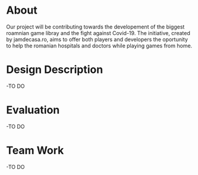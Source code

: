 # About
Our project will be contributing towards the developement of the biggest roamnian game libray and the fight against Covid-19. The initiative, created by jamdecasa.ro, aims to offer both players and developers the oportunity to help the romanian hospitals and doctors while playing games from home.

# Design Description
-TO DO

# Evaluation
-TO DO

# Team Work
-TO DO
